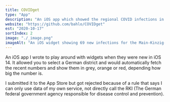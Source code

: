 ```yaml
---
title: COVIDget
type: "App"
description: "An iOS app which showed the regional COVID infections in Germany."
website: "https://github.com/bahlo/COVIDget"
est: "2020-10-17"
sortIndex: 2
image: "./_image.png"
imageAlt: "An iOS widget showing 69 new infections for the Main-Kinzig-Kreis for the last 7 days per 100k population."
---
```


An iOS app I wrote to play around with widgets when they were new in iOS 14.
It allowed you to select a German district and would automatically fetch the 
recent numbers and show them in grey, orange or red, depending how big the 
number is.

I submitted it to the App Store but got rejected because of a rule that says
I can only use data of my own service, not directly call the RKI 
(The German federal government agency responsible for disease control and 
prevention).
